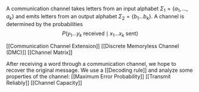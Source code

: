 A communication channel takes letters from an input alphabet $\Sigma_{1}=\{ a_{1},\dots ,a_{k} \}$ and emits letters from an output alphabet $\Sigma_{2}=\{ b_{1}\dots b_{k} \}$.
A channel is determined by the probabilities 
$$
P(y_{1}\dots y_{k} \text{ received} \mid x_{1}\dots x_{k} \text{ sent})
$$

[[Communication Channel Extension]]
[[Discrete Memoryless Channel (DMC)]]
[[Channel Matrix]]

After receiving a word through a communication channel, we hope to recover the original message. 
We use a [[Decoding rule]] and analyze some properties of the channel:
[[Maximum Error Probability]]
[[Transmit Reliably]]
[[Channel Capacity]]
